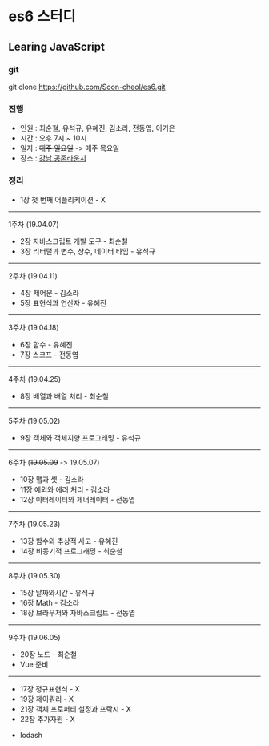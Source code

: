 # es6 스터디
## Learing JavaScript

### git
git clone https://github.com/Soon-cheol/es6.git

### 진행
- 인원 : 최순철, 유석규, 유혜진, 김소라, 전동엽, 이기은
- 시간 : 오후 7시 ~ 10시
- 일자 : ~~매주 일요일~~ -> 매주 목요일
- 장소 : <a href="https://map.naver.com/local/siteview.nhn?code=1231340216&_ts=1554684448778" target="_blank">강남 공존라운지</a>

### 정리
- 1장 첫 번째 어플리케이션 - X
--------------------------------------
1주차 (19.04.07)
- 2장 자바스크립트 개발 도구 - 최순철
- 3장 리터럴과 변수, 상수, 데이터 타입 - 유석규
--------------------------------------
2주차 (19.04.11)
- 4장 제어문 - 김소라
- 5장 표현식과 연산자 - 유혜진
--------------------------------------
3주차 (19.04.18)
- 6장 함수 - 유혜진
- 7장 스코프 - 전동엽
--------------------------------------
4주차 (19.04.25)
- 8장 배열과 배열 처리 - 최순철
--------------------------------------
5주차 (19.05.02)
- 9장 객체와 객체지향 프로그래밍 - 유석규
--------------------------------------
6주차 (~~19.05.09~~ -> 19.05.07)
- 10장 맵과 셋 - 김소라
- 11장 예외와 에러 처리 - 김소라
- 12장 이터레이터와 제너레이터 - 전동엽
--------------------------------------
7주차 (19.05.23)
- 13장 함수와 추상적 사고 - 유혜진
- 14장 비동기적 프로그래밍 - 최순철
--------------------------------------
8주차 (19.05.30)
- 15장 날짜와시간 - 유석규
- 16장 Math - 김소라
- 18장 브라우저와 자바스크립트 - 전동엽
--------------------------------------
9주차 (19.06.05)
- 20장 노드 - 최순철
- Vue 준비
--------------------------------------
- 17장 정규표현식 - X
- 19장 제이쿼리 - X
- 21장 객체 프로퍼티 설정과 프락시 - X
- 22장 추가자원 - X

+ lodash
